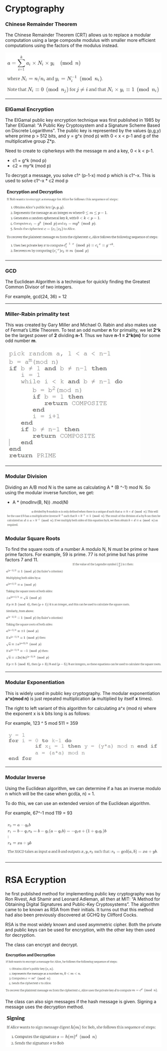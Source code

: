 # Cryptography

### Chinese Remainder Theorem

The Chinese Remainder Theorem (CRT) allows us to replace a modular computation using a large composite modulus with smaller more efficient computations using the factors of the modulus instead. 

![Chinese Remainder Theorem](img/crt.jpg)

---

### ElGamal Encryption

The ElGamal public key encryption technique was first published in 1985 by Taher ElGamal: "A Public Key Cryptosystem and a Signature Scheme Based on Discrete Logarithms". 
The public key is represented by the values (p,g,y) where prime p > 512 bits, and y = g^x (mod p) with 0 < x < p-1 and g of the multiplicative group Z*p.

Need to create to cipherkeys with the message m and a key, 0 < k < p-1.

- c1 = g^k (mod p)
- c2 = my^k (mod p)

To decrypt a message, you solve c1^ (p-1-x) mod p which is c1^-x.
This is used to solve c1^-x * c2 mod p

![ElGamal](img/elgamal.jpg)

---

### GCD

The Euclidean Algorithm is a technique for quickly finding the Greatest Common Divisor of two integers.

For example, gcd(24, 36) = 12

---

### Miller-Rabin primality test 

This was created by Gary Miller and Michael O. Rabin and also makes use of Fermat’s Little Theorem. To test an odd number **n** for primality, we let **2^k** be the largest power of **2** dividing **n-1**. Thus we have  **n-1 = 2^k(m)** for some odd number **m**. 

![Miller-Rabin primality test](img/mrabin.jpg)

---

### Modular Division

Dividing an A/B mod N is the same as calculating A * (B ^-1) mod N. 
So using the modular inverse function, we get: 

- A * (modInv(B, N)) .mod(N)

![Modular Division](img/modDivision.jpg)

### Modular Square Roots

To find the square roots of a number A modulo N, N must be prime or have prime factors. For example, 59 is prime. 77 is not prime but has prime factors 7 and 11.
![Modular Square roots](img/squareroots.jpg)

---

### Modular Exponentiation 

This is widely used in public key cryptography. The modular exponentiation **a^x(mod n)** is just repeated multiplication (**a** multiplied by itself **x** times). 

The right to left variant of this algorithm for calculating a^x (mod n) where the exponent x is k bits long is as follows: 

For example, 123 ^ 5 mod 511 = 359

![Modular exponentiation](img/modexpo.jpg)

---

### Modular Inverse

Using the Euclidean algorithm, we can determine if a has an inverse modulo n which will be the case when gcd(a, n) = 1.

To do this, we can use an extended version of the Euclidean algorithm. 

For example, 67^-1 mod 119 = 93

![Modular Inverse](img/inverse.jpg)

---

# RSA Ecryption

he first published method for implementing public key cryptography was by Ron Rivest, Adi Shamir and Leonard Adleman, all then at MIT: “A Method for Obtaining Digital Signatures and Public-Key Cryptosystems”. The algorithm came to be known as RSA from their initials. It turns out that this method had also been previously discovered at GCHQ by Clifford Cocks.

RSA is the most widely known and used asymmetric cipher. Both the private and public keys can be used for encryption, with the other key then used for decryption. 

The class can encrypt and decrypt.

![RSA encryption](img/rsaEncrypt.jpg)

The class can also sign messages if the hash message is given. Signing a message uses the decryption method.

![RSA sign](img/rsaSign.jpg)


